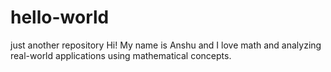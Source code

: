 # hello-world
just another repository
Hi! My name is Anshu and I love math and analyzing real-world applications using mathematical concepts. 
